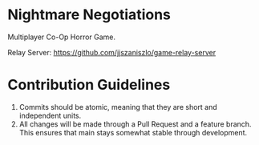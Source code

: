 # Nightmare Negotiations

Multiplayer Co-Op Horror Game.

Relay Server: https://github.com/jjszaniszlo/game-relay-server

# Contribution Guidelines

1) Commits should be atomic, meaning that they are short and independent units.
2) All changes will be made through a Pull Request and a feature branch.  This ensures that main stays somewhat stable through development.
